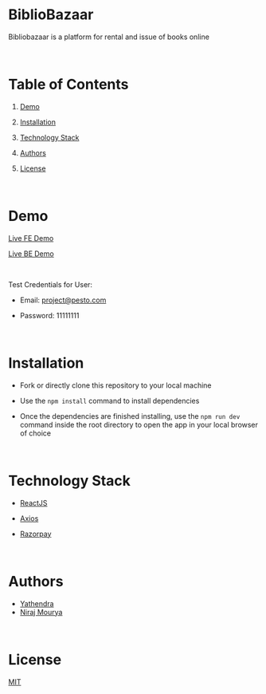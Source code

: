 # BiblioBazaar

Bibliobazaar is a platform for rental and issue of books online

<br/>

  

# Table of Contents

  

1. [Demo](#demo)

2. [Installation](#installation)

3. [Technology Stack](#technology-stack)

4. [Authors](#authors)

5. [License](#license)

  

<br/>

  

# Demo

  

[Live FE Demo](https://bibliobazaar.netlify.app/)

[Live BE Demo](https://bibliobazaar-backend.onrender.com)

<br/>

Test Credentials for User:

- Email: project@pesto.com

- Password: 11111111

 
<br/>

  

# Installation

  

- Fork or directly clone this repository to your local machine

- Use the `npm install` command to install dependencies

- Once the dependencies are finished installing, use the `npm run dev` command inside the root directory to open the app in your local browser of choice

  

<br/>

  

# Technology Stack


- [ReactJS](https://reactjs.org/)

- [Axios](https://axios-http.com/docs/intro)

- [Razorpay](https://www.npmjs.com/package/razorpay)

  

<br/>

  

# Authors

  

- [Yathendra](https://github.com/YATHENDRA1995)
- [Niraj Mourya](https://github.com/NirajMourya)

<br/>

  

# License

  

[MIT](https://opensource.org/licenses/MIT)